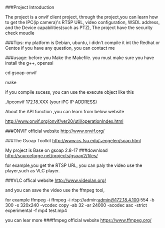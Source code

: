 ###Project Introduction


The project is a onvif client project,
through the project,you can learn
how to get the IPC(ip camera)'s RTSP URL, video configuration, WSDL address, and the Device capabilities(such as PTZ),
The project have the security check moudle

###Tips:
my platform is Debian, ubuntu, i didn't compile it int the Redhat or Centos
if you have any question, you can contact me

###usage:
before you Make the Makefile. you must make sure you have install the g++, openssl

cd gsoap-onvif

make 

if you compile sucess, you can use the execute object like this

./ipconvif 172.18.XXX (your iPC IP ADDRESS)



About the API function ,you can learn from below website

http://www.onvif.org/onvif/ver20/util/operationIndex.html


###ONVIF official website
http://www.onvif.org/

###The Gsoap Toolkit
http://www.cs.fsu.edu/~engelen/soap.html

My project is Base on gsoap 2.8-17
###download
http://sourceforge.net/projects/gsoap2/files/

for example,you get the RTSP URL, you can paly  the video use the player,such as VLC player.

###VLC offical website
http://www.videolan.org/

and you can save the video use the ffmpeg tool,

for example 
ffmpeg -i ffmpeg -i rtsp://admin:admin@172.18.4.100:554 -b 300 -s 320x240 -vcodec copy  -ab 32 -ar 24000 -acodec aac -strict experimental -f mp4 test.mp4

you can lear more
###ffmpeg official website
https://www.ffmpeg.org/





